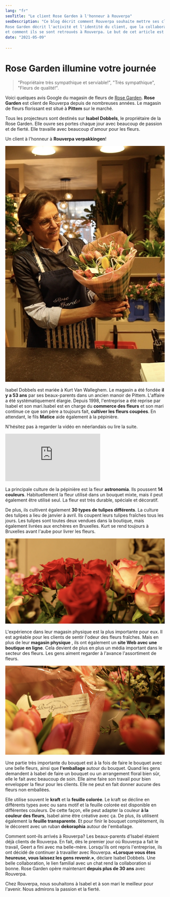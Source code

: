 ```yaml
---
lang: "fr"
seoTitle: "Le client Rose Garden à l'honneur à Rouverpa"
seoDescription: "Ce blog décrit comment Rouverpa souhaite mettre ses clients à l'honneur. L'interview avec un fleuriste
Rose Garden décrit l'activité et l'identité du client, que la collaboration / expérience de Rose Garden avec Rouverpa
et comment ils se sont retrouvés à Rouverpa. Le but de cet article est de concentrer toute l'attention sur Rose Garden."
date: "2021-05-09"

---
```


# Rose Garden illumine votre journée

> “Propriétaire très sympathique et serviable!", "Très sympathique", "Fleurs de qualité!".

Voici quelques avis Google du magasin de fleurs de [Rose Garden](https://www.rose-garden.be "Rose Garden").
**Rose Garden** est client de Rouverpa depuis de nombreuses années. Le magasin de fleurs florissant est situé à **Pittem** sur le marché.

Tous les projecteurs sont destinés sur **Isabel Dobbels**, le propriétaire de la Rose Garden.
Elle ouvre ses portes chaque jour avec beaucoup de passion et de fierté. Elle travaille avec beaucoup d'amour pour les fleurs.

Un client à l'honneur à **Rouverpa verpakkingen**!

![left](rosegarden2.jpg)

Isabel Dobbels est mariée à Kurt Van Walleghem. Le magasin a été fondée **il y a 53 ans** par ses beaux-parents dans un ancien manoir de Pittem. L'affaire a été systématiquement élargie. Depuis 1998, l'entreprise a été reprise par Isabel et son mari.Isabel est en charge du **commerce des fleurs** et son mari continue ce que son père a toujours fait, **cultiver les fleurs coupées**. En attendant, le fils **Matice** aide également à la pépinière.

N'hésitez pas à regarder la vidéo en néerlandais ou lire la suite.

<div class="video-container">
    <iframe src="https://www.youtube-nocookie.com/embed/KhWeOf_nqps" title="Rose Garden klant in de kijker bij Rouverpa" frameborder="0" allow="accelerometer; autoplay; clipboard-write; encrypted-media; gyroscope; picture-in-picture" allowfullscreen></iframe>
</div>

La principale culture de la pépinière est la fleur **astronomia**. Ils poussent **14 couleurs**. Habituellement la fleur
utilisé dans un bouquet mixte, mais il peut également être utilisé seul. La fleur est très durable, spéciale
et décoratif.

De plus, ils cultivent également **30 types de tulipes différents**. La culture des tulipes a lieu de janvier à avril.
Ils coupent leurs tulipes fraîches tous les jours. Les tulipes sont toutes deux vendues dans la boutique, mais également livrées aux enchères en Bruxelles. Kurt se rend toujours à Bruxelles avant l'aube pour livrer les fleurs.

![left](rosegarden6.jpg)

L'expérience dans leur magasin physique est la plus importante pour eux. Il est agréable pour les clients de sentir l'odeur des fleurs fraîches. Mais en plus de leur **magasin physique** , ils ont également un **site Web avec une boutique en ligne**. Cela devient de plus en plus un média important dans le secteur des fleurs. Les gens aiment regarder à l'avance l'assortiment de fleurs.

![right](rosegarden8.jpg)

Une partie très importante du bouquet est à la fois de faire le bouquet avec une belle
fleurs, ainsi que **l'emballage** autour du bouquet. Quand les gens demandent à Isabel de faire un bouquet ou un arrangement floral bien sûr, elle le fait avec beaucoup de soin. Elle aime faire son travail pour bien envelopper la fleur pour
les clients. Elle ne peut en fait donner aucune des fleurs non emballées.

Elle utilise souvent le **kraft** et la **feuille colorée**. Le kraft se décline en différents types avec ou sans motif
et la feuille colorée est disponible en différentes couleurs. De cette façon, elle peut adapter la couleur **à la couleur
des fleurs**, Isabel aime être créative avec ça. De plus, ils utilisent également la **feuille transparente**.
Et pour finir le bouquet complètement, ils le décorent avec un ruban **dekoraphia** autour de l'emballage.

Comment sont-ils arrivés à Rouverpa?
Les beaux-parents d'Isabel étaient déjà clients de Rouverpa. En fait, dès le premier jour où Rouverpa a fait le travail,
Geert a fini avec ma belle-mère. Lorsqu'ils ont repris l'entreprise, ils ont décidé de continuer à travailler avec
Rouverpa. **«Lorsque vous êtes heureuse, vous laissez les gens revenir.»**, déclare Isabel Dobbels. Une belle collaboration,
le lien familial avec un chat rend la collaboration si bonne. Rose Garden opère maintenant **depuis plus de 30 ans**
avec Rouverpa.

Chez Rouverpa, nous souhaitons à Isabel et à son mari le meilleur pour l'avenir. Nous admirons la passion et la fierté.
